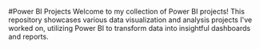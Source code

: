 #Power BI Projects
Welcome to my collection of Power BI projects! This repository showcases various data visualization and analysis projects I've worked on, utilizing Power BI to transform data into insightful dashboards and reports.
